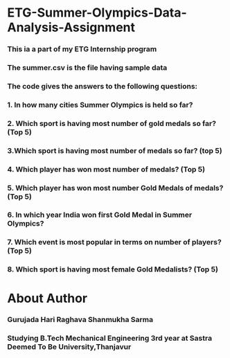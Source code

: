 # ETG-Summer-Olympics-Data-Analysis-Assignment
### This ia a part of my ETG Internship program
### The summer.csv is the file having sample data 
### The code gives the answers to the following questions:
### 1. In how many cities Summer Olympics is held so far?
### 2. Which sport is having most number of gold medals so far? (Top 5)
### 3.Which sport is having most number of medals so far? (top 5)
### 4. Which player has won most number of medals? (Top 5)
### 5. Which player has won most number Gold Medals of medals? (Top 5)
### 6. In which year India won first Gold Medal in Summer Olympics?
### 7. Which event is most popular in terms on number of players? (Top 5)
### 8. Which sport is having most female Gold Medalists? (Top 5)

# About Author
### Gurujada Hari Raghava Shanmukha Sarma
### Studying B.Tech Mechanical Engineering 3rd year at Sastra Deemed To Be University,Thanjavur
